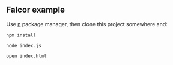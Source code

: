 ## Falcor example

Use [n](https://github.com/tj/n) package manager, then clone this project somewhere and:

    npm install

    node index.js

    open index.html
